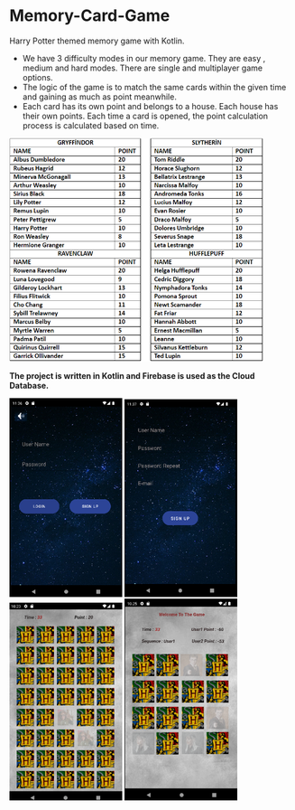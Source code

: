 # Memory-Card-Game

Harry Potter themed memory game with Kotlin.

- We have 3 difficulty modes in our memory game. They are easy , medium and hard modes. There are single and multiplayer game options.
- The logic of the game is to match the same cards within the given time and gaining as much as point meanwhile. 
- Each card has its own point and belongs to a house. Each house has their own points. Each time a card is opened, the point calculation process is calculated based on time.
<img src="CardGame/images/imagePoint.png" width="450">

**The project is written in Kotlin and Firebase is used as the Cloud Database.**

<img src="CardGame/images/image1.png" width="200"> <img src="CardGame/images/image2.png" width="200"> <img src="CardGame/images/image3.png" width="200">
<img src="CardGame/images/image4.png" width="200">
